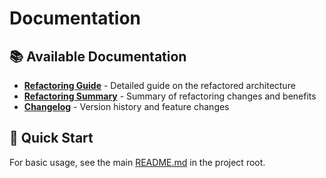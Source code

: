 # Documentation

## 📚 Available Documentation

- **[Refactoring Guide](REFACTORING_GUIDE.md)** - Detailed guide on the refactored architecture
- **[Refactoring Summary](REFACTORING_SUMMARY.md)** - Summary of refactoring changes and benefits
- **[Changelog](CHANGELOG.md)** - Version history and feature changes

## 🚀 Quick Start

For basic usage, see the main [README.md](../README.md) in the project root. 
